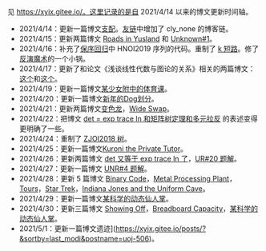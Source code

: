 见 https://xyix.gitee.io/。这里记录的是自 2021/4/14 以来的博文更新时间轴。

- 2021/4/14：更新一篇博文[支配](https://xyix.gitee.io/posts/?&page=3&postname=luogu-7520)。[友链](https://xyix.gitee.io/posts/?&page=0&postname=hello-world)中增加了 cly_none 的博客链。
- 2021/4/15：更新两篇博文 [Roads in Yusland](https://xyix.gitee.io/posts/?&page=3&postname=cf-671-d) 和 [Unknown#1](https://xyix.gitee.io/posts/?&page=3&postname=unknown-1)。
- 2021/4/16：补充了[保序回归](https://xyix.gitee.io/posts/?&page=1&postname=isotonic-regression)中 HNOI2019 序列的代码。重制了 [k 短路](https://xyix.gitee.io/posts/?&page=2&postname=k-th-shortest-path)。修了[反演魔术](https://xyix.gitee.io/posts/?&page=2&postname=exc-inc)的一个小锅。
- 2021/4/17：更新了和论文《浅谈线性代数与图论的关系》相关的两篇博文：[这个](https://xyix.gitee.io/posts/?&postname=loj-6759)和[这个](https://xyix.gitee.io/posts/?&postname=linear-algebra-in-graph-theory)。
- 2021/4/19：更新一篇博文[某少女附中的体育课](https://xyix.gitee.io/posts/?&page=3&postname=loj-548)。
- 2021/4/20：更新一篇博文[新年的Dog划分](https://xyix.gitee.io/posts/?&page=3&postname=uoj-461)。
- 2021/4/21：更新两篇博文[变色龙](https://xyix.gitee.io/posts/?&page=3&postname=uoj-504)，[Wide Swap](https://xyix.gitee.io/posts/?&page=3&postname=agc-001-f)。
- 2021/4/22：把博文 [det = exp trace ln 和矩阵树定理和多元拉反](https://xyix.gitee.io/posts/?&page=2&postname=det-eq-exp-trace-log) 的表述变得更明确了一些。
- 2021/4/24：重制了 [ZJOI2018 树](https://xyix.gitee.io/posts/?&sortby=last_modi&postname=luogu-4500-ex)。
- 2021/4/25：更新一篇博文[Kuroni the Private Tutor](https://xyix.gitee.io/posts/?&sortby=last_modi&postname=cf-1305-h)。
- 2021/4/26：更新两篇博文 [det 又等于 exp trace ln 了](https://xyix.gitee.io/posts/?&sortby=last_modi&postname=det-eq-exp-trace-log-ex)，[UR#20 题解](https://xyix.gitee.io/posts/?&sortby=last_modi&postname=uoj-R-20)。
- 2021/4/27：更新一篇博文 [UNR#4 题解](https://xyix.gitee.io/posts/?&sortby=last_modi&postname=uoj-NR-4)。
- 2021/4/28：更新 5 篇博文 [Binary Code](https://xyix.gitee.io/posts/?&sortby=last_modi&postname=luogu-6965)，[Metal Processing Plant](https://xyix.gitee.io/posts/?&sortby=last_modi&postname=luogu-6898)，[Tours](https://xyix.gitee.io/posts/?&sortby=last_modi&postname=luogu-6914)，[Star Trek](https://xyix.gitee.io/posts/?&sortby=last_modi&postname=luogu-6803)，[Indiana Jones and the Uniform Cave](https://xyix.gitee.io/posts/?&sortby=last_modi&postname=luogu-7123)。
- 2021/4/29：更新一篇博文[某科学的动态仙人掌](https://xyix.gitee.io/posts/?&sortby=last_modi&postname=thuwc-2020-1-3)。
- 2021/4/30：更新三篇博文 [Showing Off](https://xyix.gitee.io/posts/?&sortby=last_modi&postname=cf-1416-f)，[Breadboard Capacity](https://xyix.gitee.io/posts/?&sortby=last_modi&postname=cf-1368-h)，[某科学的动态仙人掌](https://xyix.gitee.io/posts/?&sortby=last_modi&postname=thuwc-2020-1-3)。
- 2021/5/1：更新一篇博文遗迹](https://xyix.gitee.io/posts/?&sortby=last_modi&postname=uoj-506)。

